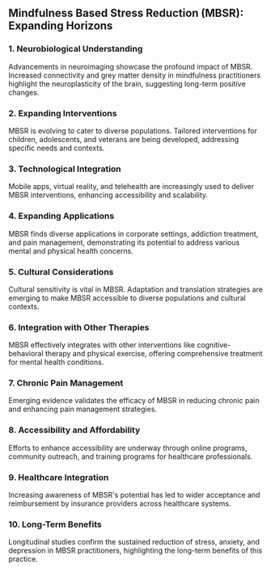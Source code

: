 ## **Mindfulness Based Stress Reduction (MBSR): Expanding Horizons**

### **1. Neurobiological Understanding**

Advancements in neuroimaging showcase the profound impact of MBSR. Increased connectivity and grey matter density in mindfulness practitioners highlight the neuroplasticity of the brain, suggesting long-term positive changes.


### **2. Expanding Interventions**

MBSR is evolving to cater to diverse populations. Tailored interventions for children, adolescents, and veterans are being developed, addressing specific needs and contexts.


### **3. Technological Integration**

Mobile apps, virtual reality, and telehealth are increasingly used to deliver MBSR interventions, enhancing accessibility and scalability.


### **4. Expanding Applications**

MBSR finds diverse applications in corporate settings, addiction treatment, and pain management, demonstrating its potential to address various mental and physical health concerns.


### **5. Cultural Considerations**

Cultural sensitivity is vital in MBSR. Adaptation and translation strategies are emerging to make MBSR accessible to diverse populations and cultural contexts.


### **6. Integration with Other Therapies**

MBSR effectively integrates with other interventions like cognitive-behavioral therapy and physical exercise, offering comprehensive treatment for mental health conditions.


### **7. Chronic Pain Management**

Emerging evidence validates the efficacy of MBSR in reducing chronic pain and enhancing pain management strategies.


### **8. Accessibility and Affordability**

Efforts to enhance accessibility are underway through online programs, community outreach, and training programs for healthcare professionals.


### **9. Healthcare Integration**

Increasing awareness of MBSR's potential has led to wider acceptance and reimbursement by insurance providers across healthcare systems.


### **10. Long-Term Benefits**

Longitudinal studies confirm the sustained reduction of stress, anxiety, and depression in MBSR practitioners, highlighting the long-term benefits of this practice.